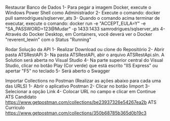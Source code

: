 Restaurar Banco de Dados
1- Para pegar a imagem Docker, execute o Windows Power Shell como Administrador
2- Execute o comando:
  docker pull samrodrigues/sqlserver_ats
3- Quando o comando acima terminar de executar, execute o comando: 
  docker run -e "ACCEPT_EULA=Y" -e "SA_PASSWORD=123@Mudar" -p 1433:1433 samrodrigues/sqlserver_ats
4- Através do Docker Desktop, em Containers, você deverá ver o Docker "reverent_lewin" com o Status "Running"

Rodar Solução da API 
1- Realizar Download ou clone do Repositório
2- Abrir pasta ATSRestAPi
3- Na pasta ATSRestAPi, abir o arquivo ATSRestApi.sln. A Solution será aberta no Visual Studio
4- Na parte superior central do Visual Studio, clicar no botão Play (Cor verde) que está escrito "IIS Express" ou apertar "F5" no teclado
5- Será aberto o Swagger 

Importar Collections no Postman  (Realizar as ações abaixo para cada uma das URLS)
1- Abrir o aplicativo Postman
2- Clicar no botão Iimport
3- Selecionar a opção Link
4- Colocar URL no campo e clicar em Continue
   ATS Candidato
   https://www.getpostman.com/collections/be23937326e54267ea2b
   ATS Curriculo
   https://www.getpostman.com/collections/350b68785b365d0b19c3
